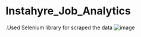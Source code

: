 # Instahyre_Job_Analytics

.Used Selenium library for scraped the data
![image](https://github.com/Madhugupta95/Instahyre_Job_Analytics/assets/117964914/3a55caf6-a3c0-4ea3-9469-086bb4a34813)


